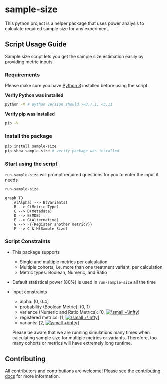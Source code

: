 # sample-size

This python project is a helper package that uses power analysis to calculate required sample size for any experiment.

## Script Usage Guide

Sample size script lets you get the sample size estimation easily by providing metric inputs.

### Requirements

Please make sure you have [Python 3](https://www.python.org/downloads/) installed before using the script.

**Verify Python was installed** 

```bash
python -V # python version should >=3.7.1, <3.11
```

**Verify pip was installed** 
```bash
pip -V 
```

### Install the package

```bash
pip install sample-size
pip show sample-size # verify package was installed
```

### Start using the script

`run-sample-size` will prompt required questions for you to enter the input it needs

```bash
run-sample-size
```

```mermaid
graph TD
    A(Alpha) --> B(Variants)
    B --> C(Metric Type)
    C --> D(Metadata)
    D --> E(MDE)
    E --> G(Alternative)
    G --> F{{Register another metric?}}
    F --> C & H(Sample Size)
```


### Script Constraints
* This package supports 
  * Single and multiple metrics per calculation
  * Multiple cohorts, i.e. more than one treatment variant, per calculation
  * Metric types: Boolean, Numeric, and Ratio
* Default statistical power (80%) is used in `run-sample-size` all the time
* Input constraints
  * alpha: (0, 0.4]
  * probability (Boolean Metric): (0, 1)
  * variance (Numeric and Ratio Metrics): [0, <a href="https://www.codecogs.com/eqnedit.php?latex=\small&space;&plus;\infty" target="_blank"><img src="https://latex.codecogs.com/svg.latex?\small&space;&plus;\infty" title="\small +\infty" /></a>)
  * registered metrics: [1, <a href="https://www.codecogs.com/eqnedit.php?latex=\small&space;&plus;\infty" target="_blank"><img src="https://latex.codecogs.com/svg.latex?\small&space;&plus;\infty" title="\small +\infty" /></a>]
  * variants: [2, <a href="https://www.codecogs.com/eqnedit.php?latex=\small&space;&plus;\infty" target="_blank"><img src="https://latex.codecogs.com/svg.latex?\small&space;&plus;\infty" title="\small +\infty" /></a>]
  
  Please be aware that we are running simulations many times when calculating sample size for multiple metrics or variants. Therefore, too many cohorts or metrics will have extremely long runtime.


## Contributing

All contributors and contributions are welcome! Please see the [contributing docs](CONTRIBUTING.md) for more information.